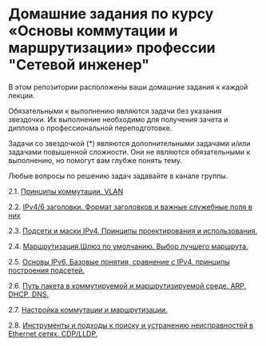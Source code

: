 # Домашние задания по курсу «Основы коммутации и маршрутизации» профессии "Сетевой инженер"

В этом репозитории расположены ваши домашние задания к каждой лекции. 

Обязательными к выполнению являются задачи без указания звездочки. Их выполнение необходимо для получения зачета и диплома о профессиональной переподготовке.

Задачи со звездочкой (*) являются дополнительными задачами и/или задачами повышенной сложности. Они не являются обязательными к выполнению, но помогут вам глубже понять тему.

Любые вопросы по решению задач задавайте в канале группы.

2.1. [Принципы коммутации. VLAN](https://github.com/netology-code/rutsw-homeworks/blob/main/2-01.md)

2.2. [IPv4/6 заголовки. Формат заголовков и важные служебные поля в них](https://github.com/netology-code/rutsw-homeworks/blob/main/2-02.md)

2.3. [Подсети и маски IPv4. Принципы проектирования и использования.](https://github.com/netology-code/rutsw-homeworks/blob/main/2-03.md)

2.4. [Маршрутизация.Шлюз по умолчанию. Выбор лучшего маршрута.](https://github.com/netology-code/rutsw-homeworks/blob/main/2-04.md)

2.5. [Основы IPv6. Базовые понятия, сравнение с IPv4, принципы построения подсетей.](https://github.com/netology-code/rutsw-homeworks/blob/main/2-05.md)

2.6. [Путь пакета в коммутируемой и маршрутизируемой среде. ARP, DHCP, DNS.](https://github.com/netology-code/rutsw-homeworks/blob/main/2-06.md)

2.7. [Настройка коммутации и маршрутизации.]()

2.8. [Инструменты и подходы к поиску и устранению неисправностей в Ethernet сетях. CDP/LLDP.](https://github.com/netology-code/rutsw-homeworks/blob/main/2-08.md)
